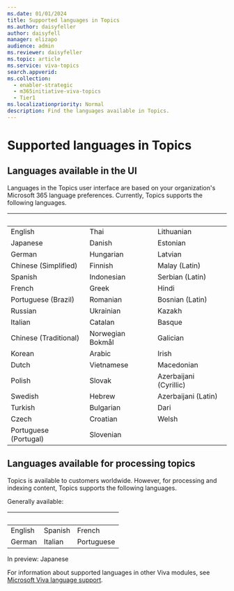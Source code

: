 ```yaml
---
ms.date: 01/01/2024
title: Supported languages in Topics
ms.author: daisyfeller
author: daisyfell
manager: elizapo
audience: admin
ms.reviewer: daisyfeller
ms.topic: article
ms.service: viva-topics
search.appverid: 
ms.collection:
  - enabler-strategic
  - m365initiative-viva-topics
  - Tier1
ms.localizationpriority: Normal
description: Find the languages available in Topics.
---
```



# Supported languages in Topics

## Languages available in the UI

Languages in the Topics user interface are based on your organization's Microsoft 365 language preferences. Currently, Topics supports the following languages.

|&nbsp;  | &nbsp; |&nbsp; |
|---|---|---|
English|Thai|Lithuanian
Japanese|Danish|Estonian
German|Hungarian|Latvian
Chinese (Simplified)|Finnish|Malay (Latin)
Spanish|Indonesian|Serbian (Latin)
French|Greek|Hindi
Portuguese (Brazil)|Romanian|Bosnian (Latin)
Russian|Ukrainian|Kazakh
Italian|Catalan|Basque
Chinese (Traditional)|Norwegian Bokmål|Galician
Korean|Arabic|Irish
Dutch|Vietnamese|Macedonian
Polish|Slovak|Azerbaijani (Cyrillic)
Swedish|Hebrew|Azerbaijani (Latin)
Turkish|Bulgarian|Dari
Czech|Croatian|Welsh
Portuguese (Portugal)|Slovenian |

## Languages available for processing topics

Topics is available to customers worldwide. However, for processing and indexing content, Topics supports the following languages.

Generally available:

|&nbsp;  | &nbsp; |&nbsp; |
|---|---|---|
English|Spanish |French |
German |Italian |Portuguese |

In preview:
Japanese

For information about supported languages in other Viva modules, see [Microsoft Viva language support](../topics/viva-language-support.md).
